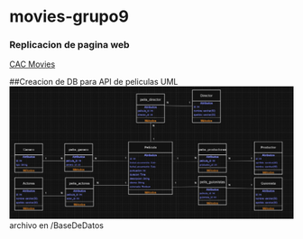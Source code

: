 # movies-grupo9

### Replicacion de pagina web 
[CAC Movies](https://giselemilagros88.github.io/cac_movies_javaphp/index#tendencias)

##Creacion de DB para API de peliculas UML
![alt text](image.png)
archivo en /BaseDeDatos